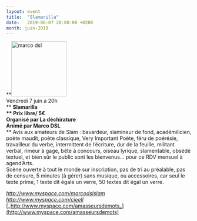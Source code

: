 ```yaml
---
layout: event
title:  "Slamarilla"
date:   2019-06-07 20:00:00 +0200
month: juin-2019
---
```

**<img class=" size-thumbnail wp-image-6064 alignleft" src="http://localhost/wpagendarts/wp-content/uploads/2019/02/marco-dsl.jpg?w=150" alt="marco dsl" width="150" height="150" srcset="http://localhost/wpagendarts/wp-content/uploads/2019/02/marco-dsl.jpg 600w, http://localhost/wpagendarts/wp-content/uploads/2019/02/marco-dsl-300x300.jpg 300w, http://localhost/wpagendarts/wp-content/uploads/2019/02/marco-dsl-150x150.jpg 150w" sizes="(max-width: 150px) 100vw, 150px" />  
Vendredi 7 juin à 20h  
** **Slamarilla  
** Prix libre/ 5€  
Organisé par La déchirature  
Animé par **Marco DSL****  
** Avis aux amateurs de Slam : bavardeur, slamineur de fond, académilicien, poète maudit, poète classique, Very Important Poète, féru de poérésie, travailleur du verbe, intermittent de l’écriture, dur de la feuille, militant verbal, rimeur à gage, bête à concours, oiseau lyrique, slamentable, obsédé textuel, et bien sûr le public sont les bienvenus… pour ce RDV mensuel à agend’Arts.  
Scène ouverte à tout le monde sur inscription, pas de tri au préalable, pas de censure, 5 minutes (à gérer) sans musique, ou accessoires, car seul le texte prime, 1 texte dit égale un verre, 50 textes dit égal un verre.

[_http://www.myspace.com/marcodslslam_  
](http://www.myspace.com/marcodslslam) [_http://www.myspace.com/cieell_  
](http://www.myspace.com/cieell) [_http://www.myspace.com/amasseursdemots_](http://www.myspace.com/amasseursdemots)